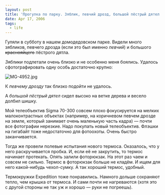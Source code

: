 ```yaml
---
layout: post
title: 'Прогулка по парку. Зяблик, певчий дрозд, большой пёстрый дятел и испытания термоса'
date: Apr 17, 2006
tags:
  - life
---
```


Гуляли в субботу в нашем домодедовском парке. Видели много зябликов, певчего дрозда (если это был именно *певчий*) и большого ~~краснояйцего~~ пёстрого дятла.

*Зяблики* подлетали очень близко и не особенно меня боялись. Удалось сфотографировать одну особь достаточно крупно:

![MG-4952.jpg](upload://MG-4952.jpg)

К *певчему дрозду* так близко подойти не удалось.

А *большой пёстрый дятел* сидел высоко на ветке дерева и весело долбил шишку.

Мой телеобъектив Sigma 70-300 совсем плохо фокусируется на мелких малоконтрастных объектах (например, на коричневом певчем дрозде на земле, который занимает очень маленькую часть кадра) — почти все фотографии нерезкие. Надо покупать новый телеобъектив. Флэшки на гигабайт тоже недостаточно для фотоохоты. Очень быстро заканчивается.

Тогда же провели полевые испытания нового термоса. Оказалось, что у него раскручивается пробка. И, если её не закрутить, то термос начинает протекать. Опять залили фоторюкзак. На этот раз чаем и совсем не сильно. Термос в фоторюкзак больше не кладём. И ищем для него какой-нибудь чехол-сумку. А так хороший термос, удобный.

Термокружки Expedition тоже понравились. Намного дольше сохраняют тепло, чем крышка от термоса. И сами почти не нагреваются (хотя это с другой стороны не так уж и хорошо — руки не погреешь).
